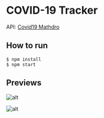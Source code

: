 # COVID-19 Tracker

API: [Covid19 Mathdro](https://covid19.mathdro.id/api)

## How to run

```
$ npm install
$ npm start
```

## Previews

![alt]("./previews/1.png")

![alt]("./previews/2.png")
